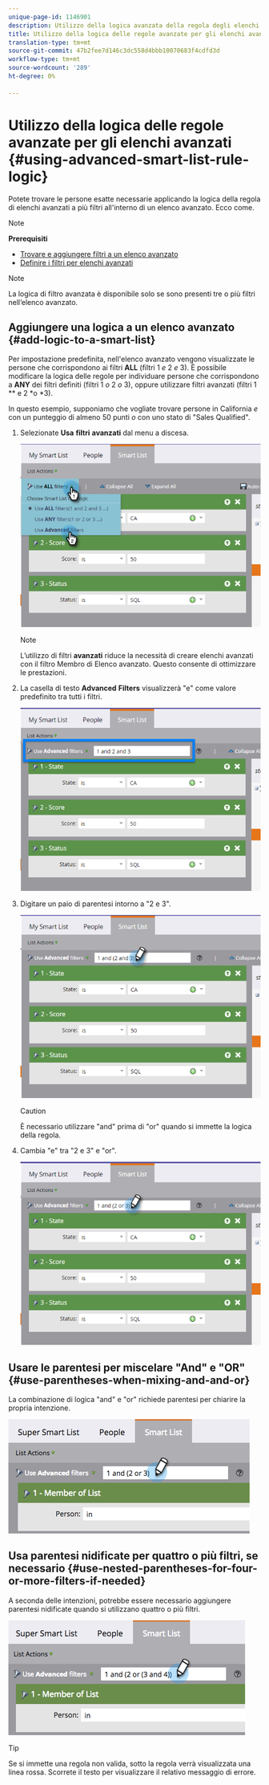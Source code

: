 ```yaml
---
unique-page-id: 1146901
description: Utilizzo della logica avanzata della regola degli elenchi avanzati - Documenti Marketo - Documentazione del prodotto
title: Utilizzo della logica delle regole avanzate per gli elenchi avanzati
translation-type: tm+mt
source-git-commit: 47b2fee7d146c3dc558d4bbb10070683f4cdfd3d
workflow-type: tm+mt
source-wordcount: '289'
ht-degree: 0%

---
```



# Utilizzo della logica delle regole avanzate per gli elenchi avanzati {#using-advanced-smart-list-rule-logic}

Potete trovare le persone esatte necessarie applicando la logica della regola di elenchi avanzati a più filtri all&#39;interno di un elenco avanzato. Ecco come.

>[!NOTE]
>
>**Prerequisiti**
>
>* [Trovare e aggiungere filtri a un elenco avanzato](../../../../product-docs/core-marketo-concepts/smart-lists-and-static-lists/creating-a-smart-list/find-and-add-filters-to-a-smart-list.md)
>* [Definire i filtri per elenchi avanzati](../../../../product-docs/core-marketo-concepts/smart-lists-and-static-lists/creating-a-smart-list/define-smart-list-filters.md)

>



>[!NOTE]
>
>La logica di filtro avanzata è disponibile solo se sono presenti tre o più filtri nell’elenco avanzato.

## Aggiungere una logica a un elenco avanzato {#add-logic-to-a-smart-list}

Per impostazione predefinita, nell&#39;elenco avanzato vengono visualizzate le persone che corrispondono ai filtri **ALL** (filtri 1 *e* 2 *e* 3). È possibile modificare la logica delle regole per individuare persone che corrispondono a **ANY** dei filtri definiti (filtri 1 *o* 2 *o* 3), oppure utilizzare filtri avanzati (filtri 1 ** e 2 *o *3).

In questo esempio, supponiamo che vogliate trovare persone in California *e* con un punteggio di almeno 50 punti *o* con uno stato di &quot;Sales Qualified&quot;.

1. Selezionate **Usa** **filtri** **avanzati** dal menu a discesa.

   ![](assets/one.png)

   >[!NOTE]
   >
   >L’utilizzo di filtri **avanzati** riduce la necessità di creare elenchi avanzati con il filtro Membro di Elenco avanzato. Questo consente di ottimizzare le prestazioni.

1. La casella di testo **Advanced** **Filters** visualizzerà &quot;e&quot; come valore predefinito tra tutti i filtri.

   ![](assets/two-2.png)

1. Digitare un paio di parentesi intorno a &quot;2 e 3&quot;.

   ![](assets/three-2.png)

   >[!CAUTION]
   >
   >È necessario utilizzare &quot;and&quot; prima di &quot;or&quot; quando si immette la logica della regola.

1. Cambia &quot;e&quot; tra &quot;2 e 3&quot; e &quot;or&quot;.

   ![](assets/four-1.png)

## Usare le parentesi per miscelare &quot;And&quot; e &quot;OR&quot; {#use-parentheses-when-mixing-and-and-or}

La combinazione di logica &quot;and&quot; e &quot;or&quot; richiede parentesi per chiarire la propria intenzione.

![](assets/advancedfilters-parent.png)

## Usa parentesi nidificate per quattro o più filtri, se necessario {#use-nested-parentheses-for-four-or-more-filters-if-needed}

A seconda delle intenzioni, potrebbe essere necessario aggiungere parentesi nidificate quando si utilizzano quattro o più filtri.

![](assets/advancedfilters-nested.png)

>[!TIP]
>
>Se si immette una regola non valida, sotto la regola verrà visualizzata una linea rossa. Scorrete il testo per visualizzare il relativo messaggio di errore.

